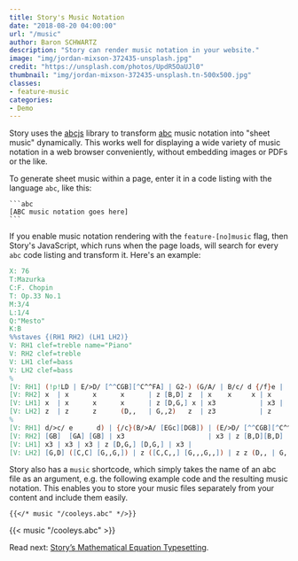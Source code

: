 ```yaml
---
title: Story's Music Notation
date: "2018-08-20 04:00:00"
url: "/music"
author: Baron SCHWARTZ
description: "Story can render music notation in your website."
image: "img/jordan-mixson-372435-unsplash.jpg"
credit: "https://unsplash.com/photos/UpdR5OaUJl0"
thumbnail: "img/jordan-mixson-372435-unsplash.tn-500x500.jpg"
classes:
- feature-music
categories:
- Demo
---
```

Story uses the [abcjs](https://github.com/paulrosen/abcjs) library to transform
[abc](https://www.abcnotation.com) music notation into "sheet music" dynamically.
This works well for displaying a wide variety of music notation in a web
browser conveniently, without embedding images or PDFs or the like.
<!--more-->

To generate sheet music within a page, enter it in a code listing with the language `abc`, like this:

    ```abc
    [ABC music notation goes here]
    ```

If you enable music notation rendering with the `feature-[no]music` flag, then Story's
JavaScript, which runs when the page loads, will search for every `abc` code listing and transform it.
Here's an example:

```abc
X: 76
T:Mazurka
C:F. Chopin
T: Op.33 No.1
M:3/4
L:1/4
Q:"Mesto"
K:B
%%staves {(RH1 RH2) (LH1 LH2)}
V: RH1 clef=treble name="Piano"
V: RH2 clef=treble
V: LH1 clef=bass
V: LH2 clef=bass
%
[V: RH1] (!p!LD | E/>D/ [^^CGB][^C^^FA] | G2-) (G/A/ | B/c/ d {/f}e | (d/g//)) z// (Ld2 |
[V: RH2] x  | x      x      x      | z [B,D] z  | x    x     x | x            z [G-B-]| 
[V: LH1] x  | x      x      x      | z [D,G,] x | x3           | x3 |
[V: LH2] z  | z      z      (D,,   | G,,2)   z  | z3           | z            z [G,-D-]|
%
[V: RH1] d/>c/ e      d) | {/c}(B/>A/ [EGc][DGB]) | (E/>D/ [^^CGB][^C^^FA] | G2 B | d/>c/e  d) |
[V: RH2] [GB]  [GA] [GB] | x3                     | x3 | z [B,D][B,D]            | z [GA] [GB] |
[V: LH1] x3 | x3 | x3 | z [D,G,] [D,G,] | x3 |
[V: LH2] [G,D] ([C,C] [G,,G,]) | z ([C,C,,] [G,,,G,,]) | z z (D,, | G,,2) x | z ([C,C] [G,,G,])
```

Story also has a `music` shortcode, which simply takes the name of an abc file as an argument, e.g. the following example code and the resulting music notation. This enables you to store your music files separately from your content and include them easily.

```plaintext
{{</* music "/cooleys.abc" */>}}
```

{{< music "/cooleys.abc" >}}

Read next: [Story’s Mathematical Equation Typesetting](/math/).
